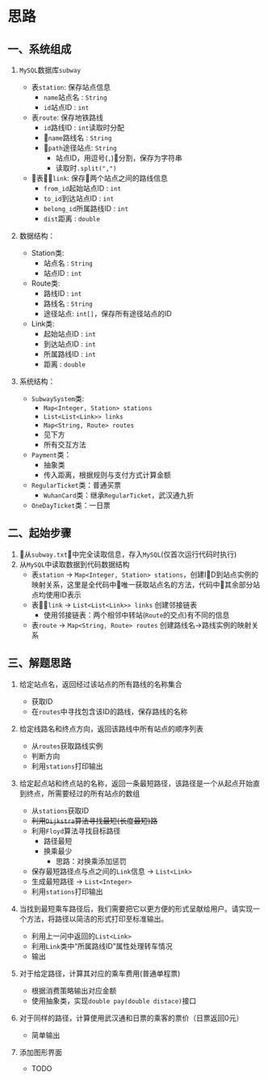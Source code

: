 # 思路

## 一、系统组成

1. `MySQL`数据库`subway`
    - 表`station`: 保存站点信息
        - `name`站点名 : `String`
        - `id`站点ID : `int`
    - 表`route`: 保存地铁路线
        - `id`路线ID : `int`读取时分配
        - `name`路线名 : `String`
        - `path`途径站点: `String`
            - 站点ID，用逗号(`,`)分割，保存为字符串
            - 读取时`.split(",")`
    - 表`link`: 保存两个站点之间的路线信息
        - `from_id`起始站点ID : `int`
        - `to_id`到达站点ID : `int`
        - `belong_id`所属路线ID : `int`
        - `dist`距离 : `double`

2. 数据结构：
    - Station类:
        - 站点名 : `String`
        - 站点ID : `int`
    - Route类:
        - 路线ID : `int`
        - 路线名 : `String`
        - 途径站点: `int[]`，保存所有途径站点的ID
    - Link类:
        - 起始站点ID : `int`
        - 到达站点ID : `int`
        - 所属路线ID : `int`
        - 距离 : `double`

3. 系统结构：
    - `SubwaySystem`类:
        - `Map<Integer, Station> stations`
        - `List<List<Link>> links`
        - `Map<String, Route> routes`
        - 见下方
        - 所有交互方法
    - `Payment`类：
        - 抽象类
        - 传入距离，根据规则与支付方式计算金额
    - `RegularTicket`类：普通买票
        - `WuhanCard`类：继承`RegularTicket`，武汉通九折
    - `OneDayTicket`类：一日票

## 二、起始步骤

1. 从`subway.txt`中完全读取信息，存入`MySQL`(仅首次运行代码时执行)
2. 从`MySQL`中读取数据到代码数据结构
    - 表`station` -> `Map<Integer, Station> stations`，创建ID到站点实例的映射关系，这里是全代码中唯一获取站点名的方法，代码中其余部分站点均使用ID表示
    - 表`link` -> `List<List<Link>> links` 创建邻接链表
        - 使用邻接链表：两个相邻中转站(`Route`的交点)有不同的信息
    - 表`route` -> `Map<String, Route> routes` 创建路线名->路线实例的映射关系

## 三、解题思路

1. 给定站点名，返回经过该站点的所有路线的名称集合
    - 获取ID
    - 在`routes`中寻找包含该ID的路线，保存路线的名称

2. 给定线路名和终点方向，返回该路线中所有站点的顺序列表
    - 从`routes`获取路线实例
    - 判断方向
    - 利用`stations`打印输出

3. 给定起点站和终点站的名称，返回一条最短路径，该路径是一个从起点开始直到终点，所需要经过的所有站点的数组
    - 从`stations`获取ID
    - ~~利用`Dijkstra`算法寻找最短(长度最短)路~~
    - 利用`Floyd`算法寻找目标路径
        - 路径最短
        - 换乘最少
            - 思路：对换乘添加惩罚
    - 保存最短路径点与点之间的`Link`信息 -> `List<Link>`
    - 生成最短路径 -> `List<Integer>`
    - 利用`stations`打印输出

4. 当找到最短乘车路径后，我们需要把它以更方便的形式呈献给用户。请实现一个方法，将路径以简洁的形式打印至标准输出。
    - 利用上一问中返回的`List<Link>`
    - 利用`Link`类中“所属路线ID”属性处理转车情况
    - 输出

5. 对于给定路径，计算其对应的乘车费用(普通单程票)
    - 根据消费策略输出对应金额
    - 使用抽象类，实现`double pay(double distace)`接口

6. 对于同样的路径，计算使用武汉通和日票的乘客的票价（日票返回0元）
    - 简单输出

7. 添加图形界面
    - TODO